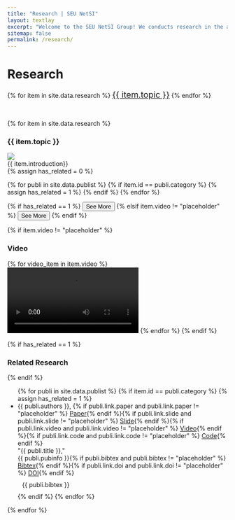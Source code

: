 ```yaml
---
title: "Research | SEU NetSI"
layout: textlay
excerpt: "Welcome to the SEU NetSI Group! We conducts research in the area of Internet of Things and Swarm Intelligence. Our goal is to provide theoretically sound analysis as well as build practically working systems."
sitemap: false
permalink: /research/
---
```


<div class="page-container">

# Research
<div style="margin-bottom: 45px;">
{% for item in site.data.research %}
<p style="display: inline; font-size:19px"><a href="#{{ item.id }}-title"><span class="label label-info">{{ item.topic }}</span></a></p>
{% endfor %}
</div>

<div class="research-list">
{% for item in site.data.research %}
<div class="panel panel-{{ item.color }}">
 <div class="panel-heading">
  <h3 class="panel-title">
   <span id="{{ item.id }}-title" class="title_placeholder">
    {{ item.topic }}
   </span>
  </h3>
 </div>
 
 <div class="panel-body">
  <div class="row clearfix">
   <div class="col-sm-6 ">
   <img class="img-responsive img-rounded" src="{{ site.url }}{{ site.baseurl }}/images/researchpic/{{ item.image }}" class="img-thumbnail" />
   </div>

   <div class="col-sm-6 clearfix research-card-intro">
   {{ item.introduction}}
   <div>
   {% assign has_related = 0 %}

   {% for publi in site.data.publist %}
   {% if item.id == publi.category %}
   {% assign has_related = 1 %}
   {% endif %}
   {% endfor %}

   {% if has_related == 1 %}
   <button class="btn btn-primary" type="button" data-toggle="collapse" data-target="#{{ item.id }}-collapse" aria-expanded="false" aria-controls="collapseExample">
   See More
   </button>
   {% elsif item.video != "placeholder" %}
   <button class="btn btn-primary" type="button" data-toggle="collapse" data-target="#{{ item.id }}-collapse" aria-expanded="false" aria-controls="collapseExample">
   See More
   </button>
   {% endif %}
   </div>
   </div>
  </div>

 <div class="collapse" id="{{ item.id }}-collapse">
 {% if item.video != "placeholder" %}
 <h3>Video</h3>
 {% for video_item in item.video %}
 <video controls>
    <source src="/images/researchvideo/{{ video_item }}" type="video/mp4">
    Your browser does not support the video tag.
 </video>
 {% endfor %}
 {% endif %}

 {% if has_related == 1 %}
 <h3>Related Research</h3>
 {% endif %}
 <ul class="list-group">
 {% for publi in site.data.publist %}
 {% if item.id == publi.category %}
 {% assign has_related = 1 %}
 <li class="list-group-item">{{ publi.authors }}, {% if publi.link.paper and publi.link.paper != "placeholder" %} <a href="{{ publi.link.paper}}" target="_blank"><span class="label label-success pull-right pub-label">Paper</span></a>{% endif %}{% if publi.link.slide and publi.link.slide != "placeholder" %} <a href="{{ publi.link.slide}}" target="_blank"><span class="label label-warning pull-right pub-label">Slide</span></a>{% endif %}{% if publi.link.video and publi.link.video != "placeholder" %} <a href="{{ publi.link.video}}" target="_blank"><span class="label label-danger pull-right pub-label">Video</span></a>{% endif %}{% if publi.link.code and publi.link.code != "placeholder" %} <a href="{{ publi.link.code}}" target="_blank"><span class="label label-primary pull-right pub-label">Code</span></a>{% endif %}<br />
  "{{ publi.title }}," <br />
  {{ publi.pubinfo }}{% if publi.bibtex and publi.bibtex != "placeholder" %} <a role="button" data-toggle="collapse" href="#{{ publi.id }}"><span class="label label-default pull-right pub-label">Bibtex</span></a>{% endif %}{% if publi.link.doi and publi.link.doi != "placeholder" %} <a href="{{ publi.link.doi}}" target="_blank"><span class="label label-info pull-right pub-label">DOI</span></a>{% endif %}</li>
  <div class="collapse well-sm" id="{{ publi.id }}" style="padding: 10px;">
  {{ publi.bibtex }}
  </div>
 {% endif %}
 {% endfor %}
 </ul>
 </div>
</div>

</div>
{% endfor %}
</div>

</div>
